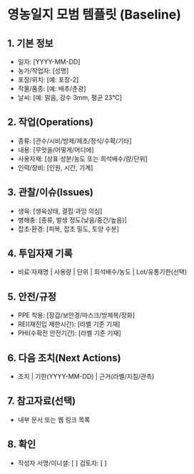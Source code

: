 # 영농일지 모범 템플릿 (Baseline)


## 1. 기본 정보
- 일자: [YYYY-MM-DD]
- 농가/작업자: [성명]
- 포장/위치: [예: 포장-2]
- 작물/품종: [예: 배추/춘광]
- 날씨: [예: 맑음, 강수 3mm, 평균 23℃]


## 2. 작업(Operations)
- 종류: [관수/시비/방제/제초/정식/수확/기타]
- 내용: [무엇을/어떻게/어디에]
- 사용자재: [상표·성분/농도 또는 희석배수/량/단위]
- 인력/장비: [인원, 시간, 기계]


## 3. 관찰/이슈(Issues)
- 생육: [생육상태, 결핍·과잉 의심]
- 병해충: [종류, 발생 정도(낮음/중간/높음)]
- 잡초·환경: [피복, 잡초 밀도, 토양 수분]


## 4. 투입자재 기록
- 비료·자재명 | 사용량 | 단위 | 희석배수/농도 | Lot/유통기한(선택)


## 5. 안전/규정
- PPE 착용: [장갑/보안경/마스크/방제복/장화]
- REI(재진입 제한시간): [라벨 기준 기재]
- PHI(수확전 안전기간): [라벨 기준 기재]


## 6. 다음 조치(Next Actions)
- 조치 | 기한(YYYY-MM-DD) | 근거(라벨/지침/관측)


## 7. 참고자료(선택)
- 내부 문서 또는 웹 링크 목록


## 8. 확인
- 작성자 서명/이니셜: [ ] 검토자: [ ]